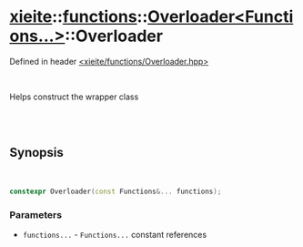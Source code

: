 # [xieite](../../../README.md)::[functions](../../functions.md)::[Overloader<Functions...>](../Overloader.md)::Overloader
Defined in header [<xieite/functions/Overloader.hpp>](../../../include/xieite/functions/Overloader.hpp)

<br/>

Helps construct the wrapper class

<br/><br/>

## Synopsis

<br/>

```cpp
constexpr Overloader(const Functions&... functions);
```
### Parameters
- `functions...` - `Functions...` constant references
